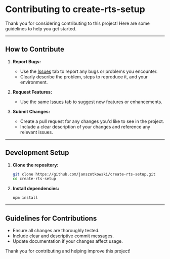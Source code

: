 # Contributing to create-rts-setup

Thank you for considering contributing to this project! Here are some guidelines to help you get started.

---

## How to Contribute

1. **Report Bugs:**
   - Use the [Issues](https://github.com/janszotkowski/create-rts-setup/issues) tab to report any bugs or problems you encounter.
   - Clearly describe the problem, steps to reproduce it, and your environment.

2. **Request Features:**
   - Use the same [Issues](https://github.com/janszotkowski/create-rts-setup/issues) tab to suggest new features or enhancements.

3. **Submit Changes:**
   - Create a pull request for any changes you'd like to see in the project.
   - Include a clear description of your changes and reference any relevant issues.

---

## Development Setup

1. **Clone the repository:**
   ```bash
   git clone https://github.com/janszotkowski/create-rts-setup.git
   cd create-rts-setup
   ```

2. **Install dependencies:**
   ```bash
   npm install
   ```

---

## Guidelines for Contributions

- Ensure all changes are thoroughly tested.
- Include clear and descriptive commit messages.
- Update documentation if your changes affect usage.

Thank you for contributing and helping improve this project!
